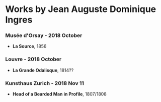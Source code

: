 # Works by Jean Auguste Dominique Ingres

### Musée d'Orsay - 2018 October 
- **La Source**, 1856

### Louvre - 2018 October 
- **La Grande Odalisque**, 1814?? 

### Kunsthaus Zurich - 2018 Nov 11
- **Head of a Bearded Man in Profile**, 1807/1808